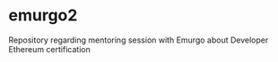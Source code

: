 # emurgo2
Repository regarding mentoring session with Emurgo about Developer Ethereum certification
